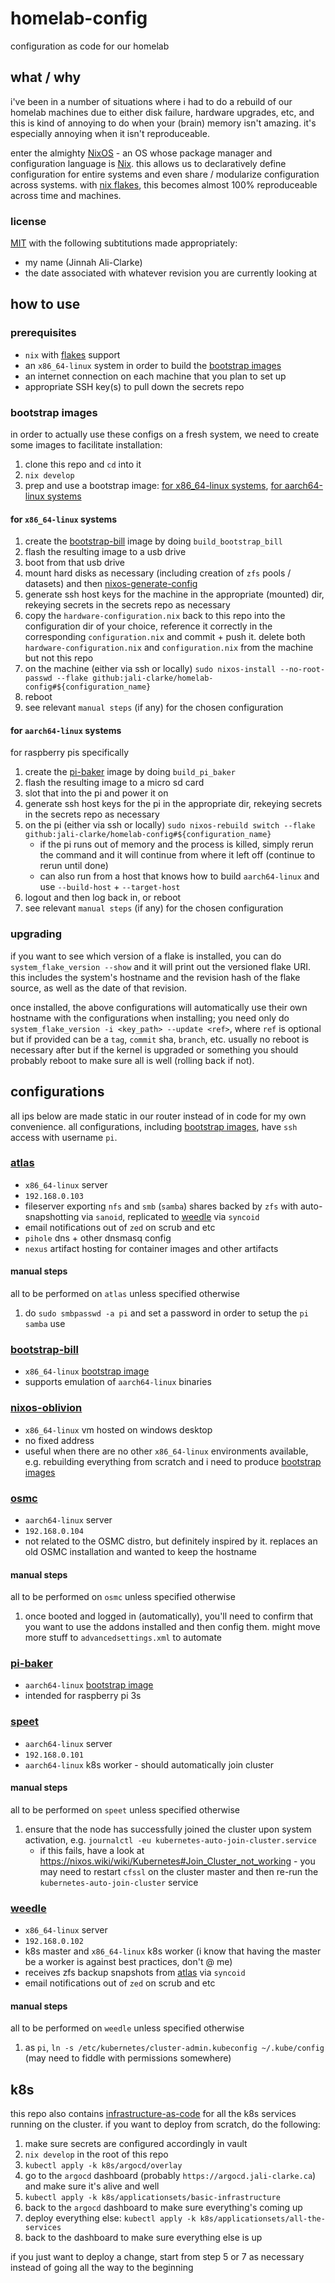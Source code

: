 # homelab-config

configuration as code for our homelab

## what / why

i've been in a number of situations where i had to do a rebuild of our homelab machines due to either disk failure, hardware upgrades, etc, and this is kind of annoying to do when your (brain) memory isn't amazing.  it's especially annoying when it isn't reproduceable.

enter the almighty [NixOS](https://nixos.org/) - an OS whose package manager and configuration language is [Nix](https://nixos.org/explore.html).  this allows us to declaratively define configuration for entire systems and even share / modularize configuration across systems.  with [nix flakes](https://nixos.wiki/wiki/Flakes), this becomes almost 100% reproduceable across time and machines.

### license

[MIT](https://opensource.org/licenses/MIT) with the following subtitutions made appropriately:
* my name (Jinnah Ali-Clarke)
* the date associated with whatever revision you are currently looking at

## how to use

### prerequisites

* `nix` with [flakes](https://nixos.wiki/wiki/Flakes) support
* an `x86_64-linux` system in order to build the [bootstrap images](#bootstrap-images)
* an internet connection on each machine that you plan to set up
* appropriate SSH key(s) to pull down the secrets repo

### bootstrap images

in order to actually use these configs on a fresh system, we need to create some images to facilitate installation:

1. clone this repo and `cd` into it
2. `nix develop`
3. prep and use a bootstrap image: [for x86_64-linux systems](#for-x86_64-linux-systems), [for aarch64-linux systems](#for-aarch64-linux-systems)

#### for `x86_64-linux` systems

1. create the [bootstrap-bill](#bootstrap-bill) image by doing `build_bootstrap_bill`
2. flash the resulting image to a usb drive
3. boot from that usb drive
4. mount hard disks as necessary (including creation of `zfs` pools / datasets) and then [nixos-generate-config](https://nixos.wiki/wiki/Nixos-generate-config)
5. generate ssh host keys for the machine in the appropriate (mounted) dir, rekeying secrets in the secrets repo as necessary
6. copy the `hardware-configuration.nix` back to this repo into the configuration dir of your choice, reference it correctly in the corresponding `configuration.nix` and commit + push it.  delete both `hardware-configuration.nix` and `configuration.nix` from the machine but not this repo
7. on the machine (either via ssh or locally) `sudo nixos-install --no-root-passwd --flake github:jali-clarke/homelab-config#${configuration_name}`
8. reboot
9. see relevant `manual steps` (if any) for the chosen configuration

#### for `aarch64-linux` systems

for raspberry pis specifically

1. create the [pi-baker](#pi-baker) image by doing `build_pi_baker`
2. flash the resulting image to a micro sd card
3. slot that into the pi and power it on
4. generate ssh host keys for the pi in the appropriate dir, rekeying secrets in the secrets repo as necessary
5. on the pi (either via ssh or locally) `sudo nixos-rebuild switch --flake github:jali-clarke/homelab-config#${configuration_name}`
    * if the pi runs out of memory and the process is killed, simply rerun the command and it will continue from where it left off (continue to rerun until done)
    * can also run from a host that knows how to build `aarch64-linux` and use `--build-host` + `--target-host`
6. logout and then log back in, or reboot
7. see relevant `manual steps` (if any) for the chosen configuration

### upgrading

if you want to see which version of a flake is installed, you can do `system_flake_version --show` and it will print out the versioned flake URI.  this includes the system's hostname and the revision hash of the flake source, as well as the date of that revision.

once installed, the above configurations will automatically use their own hostname with the configurations when installing; you need only do `system_flake_version -i <key_path> --update <ref>`, where `ref` is optional but if provided can be a `tag`, `commit` sha, `branch`, etc.  usually no reboot is necessary after but if the kernel is upgraded or something you should probably reboot to make sure all is well (rolling back if not).

## configurations

all ips below are made static in our router instead of in code for my own convenience.  all configurations, including [bootstrap images](#bootstrap-images), have `ssh` access with username `pi`.

### [atlas](./configurations/atlas)

* `x86_64-linux` server
* `192.168.0.103`
* fileserver exporting `nfs` and `smb` (`samba`) shares backed by `zfs` with auto-snapshotting via `sanoid`, replicated to [weedle](#weedle) via `syncoid`
* email notifications out of `zed` on scrub and etc
* `pihole` dns + other dnsmasq config
* `nexus` artifact hosting for container images and other artifacts

#### manual steps

all to be performed on `atlas` unless specified otherwise

1. do `sudo smbpasswd -a pi` and set a password in order to setup the `pi` `samba` use

### [bootstrap-bill](./configurations/bootstrap-bill)

* `x86_64-linux` [bootstrap image](#bootstrap-images)
* supports emulation of `aarch64-linux` binaries

### [nixos-oblivion](./configurations/nixos-oblivion)

* `x86_64-linux` vm hosted on windows desktop
* no fixed address
* useful when there are no other `x86_64-linux` environments available, e.g. rebuilding everything from scratch and i need to produce [bootstrap images](#bootstrap-images)

### [osmc](./configurations/osmc)

* `aarch64-linux` server
* `192.168.0.104`
* not related to the OSMC distro, but definitely inspired by it.  replaces an old OSMC installation and wanted to keep the hostname

#### manual steps

all to be performed on `osmc` unless specified otherwise

1. once booted and logged in (automatically), you'll need to confirm that you want to use the addons installed and then config them.  might move more stuff to `advancedsettings.xml` to automate

### [pi-baker](./configurations/pi-baker)

* `aarch64-linux` [bootstrap image](#bootstrap-images)
* intended for raspberry pi 3s

### [speet](./configurations/speet)

* `aarch64-linux` server
* `192.168.0.101`
* `aarch64-linux` k8s worker - should automatically join cluster

#### manual steps

all to be performed on `speet` unless specified otherwise

1. ensure that the node has successfully joined the cluster upon system activation, e.g. `journalctl -eu kubernetes-auto-join-cluster.service`
    * if this fails, have a look at https://nixos.wiki/wiki/Kubernetes#Join_Cluster_not_working - you may need to restart `cfssl` on the cluster master and then re-run the `kubernetes-auto-join-cluster` service

### [weedle](./configurations/weedle)

* `x86_64-linux` server
* `192.168.0.102`
* k8s master and `x86_64-linux` k8s worker (i know that having the master be a worker is against best practices, don't @ me)
* receives zfs backup snapshots from [atlas](#atlas) via `syncoid`
* email notifications out of `zed` on scrub and etc

#### manual steps

all to be performed on `weedle` unless specified otherwise

1. as `pi`, `ln -s /etc/kubernetes/cluster-admin.kubeconfig ~/.kube/config` (may need to fiddle with permissions somewhere)

## k8s

this repo also contains [infrastructure-as-code](./k8s) for all the k8s services running on the cluster.  if you want to deploy from scratch, do the following:

1. make sure secrets are configured accordingly in vault
2. `nix develop` in the root of this repo
3. `kubectl apply -k k8s/argocd/overlay`
4. go to the `argocd` dashboard (probably `https://argocd.jali-clarke.ca`) and make sure it's alive and well
5. `kubectl apply -k k8s/applicationsets/basic-infrastructure`
6. back to the `argocd` dashboard to make sure everything's coming up
7. deploy everything else: `kubectl apply -k k8s/applicationsets/all-the-services`
8. back to the dashboard to make sure everything else is up

if you just want to deploy a change, start from step 5 or 7 as necessary instead of going all the way to the beginning
